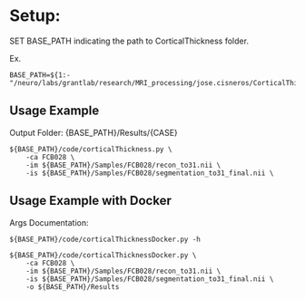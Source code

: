 
# Setup:
SET BASE_PATH indicating the path to CorticalThickness folder.

Ex.
```
BASE_PATH=${1:-"/neuro/labs/grantlab/research/MRI_processing/jose.cisneros/CorticalThickness"}
```

## Usage Example
Output Folder: {BASE_PATH}/Results/{CASE}
```
${BASE_PATH}/code/corticalThickness.py \
    -ca FCB028 \
    -im ${BASE_PATH}/Samples/FCB028/recon_to31.nii \
    -is ${BASE_PATH}/Samples/FCB028/segmentation_to31_final.nii \
```

## Usage Example with Docker
Args Documentation:
```
${BASE_PATH}/code/corticalThicknessDocker.py -h
```

```
${BASE_PATH}/code/corticalThicknessDocker.py \
    -ca FCB028 \
    -im ${BASE_PATH}/Samples/FCB028/recon_to31.nii \
    -is ${BASE_PATH}/Samples/FCB028/segmentation_to31_final.nii \
    -o ${BASE_PATH}/Results
```